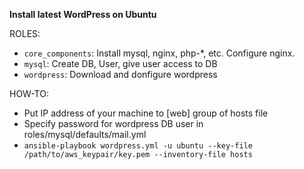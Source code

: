 **Install latest WordPress on Ubuntu**

ROLES:
* `core_components`: Install mysql, nginx, php-*, etc. Configure nginx. 
* `mysql`: Create DB, User, give user access to DB
* `wordpress`: Download and donfigure wordpress

HOW-TO:
* Put IP address of your machine to [web] group of hosts file
* Specify password for wordpress DB user in roles/mysql/defaults/mail.yml
* `ansible-playbook wordpress.yml -u ubuntu --key-file /path/to/aws_keypair/key.pem --inventory-file hosts`

